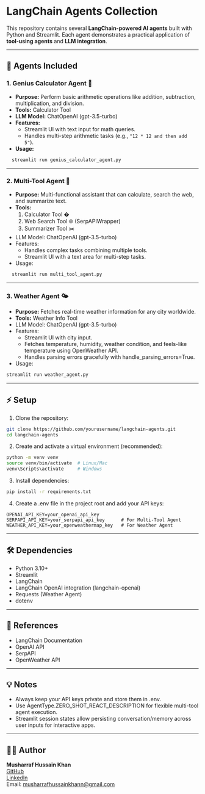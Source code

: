 # LangChain Agents Collection

This repository contains several **LangChain-powered AI agents** built with Python and Streamlit. Each agent demonstrates a practical application of **tool-using agents** and **LLM integration**.

---

## 📂 Agents Included

### 1. Genius Calculator Agent 🧮
- **Purpose:** Perform basic arithmetic operations like addition, subtraction, multiplication, and division.  
- **Tools:** Calculator Tool  
- **LLM Model:** ChatOpenAI (gpt-3.5-turbo)  
- **Features:**
  - Streamlit UI with text input for math queries.
  - Handles multi-step arithmetic tasks (e.g., `"12 * 12 and then add 5"`).  
- **Usage:**
```bash
  streamlit run genius_calculator_agent.py
```

---

### 2. Multi-Tool Agent 🧩
- **Purpose:** Multi-functional assistant that can calculate, search the web, and summarize text.
- **Tools:**
    1. Calculator Tool �
    2. Web Search Tool 🌐 (SerpAPIWrapper)
    3. Summarizer Tool ✂️
- LLM Model: ChatOpenAI (gpt-3.5-turbo)
- Features:
  - Handles complex tasks combining multiple tools.
  - Streamlit UI with a text area for multi-step tasks.
- Usage:
```bash
  streamlit run multi_tool_agent.py
```

---

### 3. Weather Agent 🌤️
- **Purpose:** Fetches real-time weather information for any city worldwide.
- **Tools:** Weather Info Tool
- LLM Model: ChatOpenAI (gpt-3.5-turbo)
- Features:
  - Streamlit UI with city input.
  - Fetches temperature, humidity, weather condition, and feels-like temperature using OpenWeather API.
  - Handles parsing errors gracefully with handle_parsing_errors=True.
- Usage:
```bash
streamlit run weather_agent.py
```

---

## ⚡ Setup

1. Clone the repository:
```bash
git clone https://github.com/yourusername/langchain-agents.git
cd langchain-agents
```

2. Create and activate a virtual environment (recommended):
```bash
python -m venv venv
source venv/bin/activate  # Linux/Mac
venv\Scripts\activate     # Windows
```

3. Install dependencies:
```bash
pip install -r requirements.txt
```

4. Create a .env file in the project root and add your API keys:
```env
OPENAI_API_KEY=your_openai_api_key
SERPAPI_API_KEY=your_serpapi_api_key      # For Multi-Tool Agent
WEATHER_API_KEY=your_openweathermap_key   # For Weather Agent
```
---

## 🛠️ Dependencies
- Python 3.10+
- Streamlit
- LangChain
- LangChain OpenAI integration (langchain-openai)
- Requests (Weather Agent)
- dotenv

---

## 🔗 References
- LangChain Documentation
- OpenAI API
- SerpAPI
- OpenWeather API

---

## 💡 Notes
- Always keep your API keys private and store them in .env.
- Use AgentType.ZERO_SHOT_REACT_DESCRIPTION for flexible multi-tool agent execution.
- Streamlit session states allow persisting conversation/memory across user inputs for interactive apps.

---

## 👨‍💻 Author

<b>Musharraf Hussain Khan</b><br>
[GitHub](https://github.com/Musharraf1519)<br>
[LinkedIn](https://www.linkedin.com/in/musharraf-hussain-khan/)<br>
Email: musharrafhussainkhann@gmail.com
